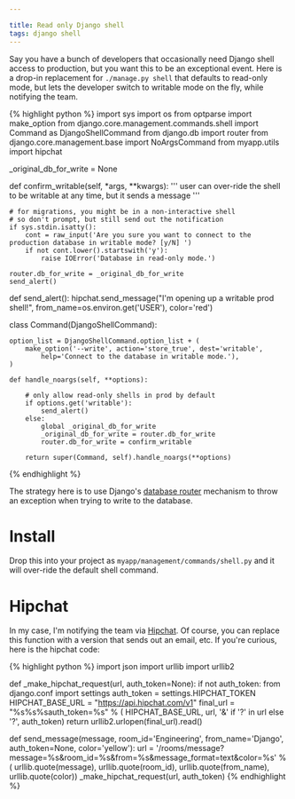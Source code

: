 ```yaml
---

title: Read only Django shell
tags: django shell
---
```


Say you have a bunch of developers that occasionally need Django shell access to production, but you want this to be an exceptional event. Here is a drop-in replacement for `./manage.py shell` that defaults to read-only mode, but lets the developer switch to writable mode on the fly, while notifying the team.

{% highlight python %}
import sys
import os
from optparse import make_option
from django.core.management.commands.shell import Command as DjangoShellCommand
from django.db import router
from django.core.management.base import NoArgsCommand
from myapp.utils import hipchat


_original_db_for_write = None


def confirm_writable(self, *args, **kwargs):
    ''' user can over-ride the shell to be writable at any time, but it sends a message '''

    # for migrations, you might be in a non-interactive shell
    # so don't prompt, but still send out the notification
    if sys.stdin.isatty():
        cont = raw_input('Are you sure you want to connect to the production database in writable mode? [y/N] ')
        if not cont.lower().startswith('y'):
            raise IOError('Database in read-only mode.')

    router.db_for_write = _original_db_for_write
    send_alert()


def send_alert():
    hipchat.send_message("I'm opening up a writable prod shell!",
        from_name=os.environ.get('USER'),
        color='red')


class Command(DjangoShellCommand):

    option_list = DjangoShellCommand.option_list + (
        make_option('--write', action='store_true', dest='writable',
            help='Connect to the database in writable mode.'),
    )

    def handle_noargs(self, **options):

        # only allow read-only shells in prod by default
        if options.get('writable'):
            send_alert()
        else:
            global _original_db_for_write
            _original_db_for_write = router.db_for_write
            router.db_for_write = confirm_writable

        return super(Command, self).handle_noargs(**options)
{% endhighlight %}

The strategy here is to use Django's [database router](https://docs.djangoproject.com/en/dev/topics/db/multi-db/#using-routers) mechanism to throw an exception when trying to write to the database.

# Install

Drop this into your project as `myapp/management/commands/shell.py` and it will over-ride the default shell command.

# Hipchat

In my case, I'm notifying the team via [Hipchat](https://www.hipchat.com/). Of course, you can replace this function with a version that sends out an email, etc. If you're curious, here is the hipchat code:

{% highlight python %}
import json
import urllib
import urllib2


def _make_hipchat_request(url, auth_token=None):
    if not auth_token:
        from django.conf import settings
        auth_token = settings.HIPCHAT_TOKEN
    HIPCHAT_BASE_URL = "https://api.hipchat.com/v1"
    final_url = "%s%s%sauth_token=%s" % (
        HIPCHAT_BASE_URL,
        url,
        '&' if '?' in url else '?',
        auth_token)
    return urllib2.urlopen(final_url).read()


def send_message(message, room_id='Engineering', from_name='Django', auth_token=None, color='yellow'):
    url = '/rooms/message?message=%s&room_id=%s&from=%s&message_format=text&color=%s' % (
        urllib.quote(message),
        urllib.quote(room_id),
        urllib.quote(from_name),
        urllib.quote(color))
    _make_hipchat_request(url, auth_token)
{% endhighlight %}
